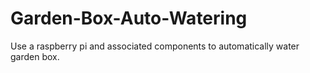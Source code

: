 # Garden-Box-Auto-Watering
Use a raspberry pi and associated components to automatically water garden box.
